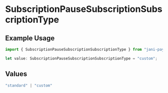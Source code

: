 # SubscriptionPauseSubscriptionSubscriptionType

## Example Usage

```typescript
import { SubscriptionPauseSubscriptionSubscriptionType } from "jani-payments/models/operations";

let value: SubscriptionPauseSubscriptionSubscriptionType = "custom";
```

## Values

```typescript
"standard" | "custom"
```